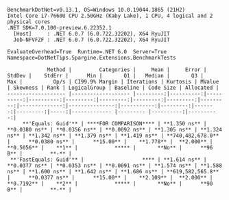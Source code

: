 
    BenchmarkDotNet=v0.13.1, OS=Windows 10.0.19044.1865 (21H2)
    Intel Core i7-7660U CPU 2.50GHz (Kaby Lake), 1 CPU, 4 logical and 2 physical cores
    .NET SDK=7.0.100-preview.6.22352.1
      [Host]     : .NET 6.0.7 (6.0.722.32202), X64 RyuJIT
      Job-NFVFZF : .NET 6.0.7 (6.0.722.32202), X64 RyuJIT

    EvaluateOverhead=True  Runtime=.NET 6.0  Server=True  
    Namespace=DotNetTips.Spargine.Extensions.BenchmarkTests  

                 Method |         Categories |     Mean |     Error |    StdDev |    StdErr |      Min |       Q1 |   Median |       Q3 |      Max |          Op/s | CI99.9% Margin | Iterations | Kurtosis | MValue | Skewness | Rank | LogicalGroup | Baseline | Code Size | Allocated |
    ------------------- |------------------- |---------:|----------:|----------:|----------:|---------:|---------:|---------:|---------:|---------:|--------------:|---------------:|-----------:|---------:|-------:|---------:|-----:|------------- |--------- |----------:|----------:|
         **'Equals: Guid'** | ****FOR COMPARISON**** | **1.350 ns** | **0.0380 ns** | **0.0356 ns** | **0.0092 ns** | **1.305 ns** | **1.324 ns** | **1.342 ns** | **1.379 ns** | **1.419 ns** | **740,482,678.0** |      **0.0380 ns** |      **15.00** |    **1.778** |  **2.000** |   **0.5056** |    **1** |            ***** |       **No** |      **96 B** |         **-** |
     **'FastEquals: Guid'** |                   **** | **1.614 ns** | **0.0377 ns** | **0.0353 ns** | **0.0091 ns** | **1.574 ns** | **1.588 ns** | **1.600 ns** | **1.642 ns** | **1.686 ns** | **619,582,565.8** |      **0.0377 ns** |      **15.00** |    **2.109** |  **2.000** |   **0.7192** |    **2** |            ***** |       **No** |      **90 B** |         **-** |

